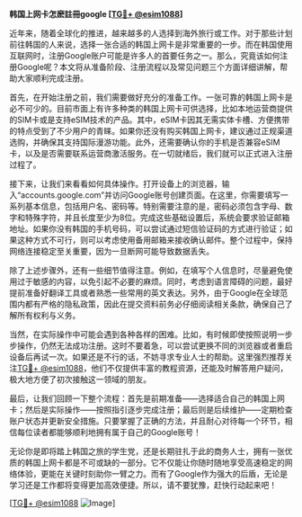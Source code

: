 **韩国上网卡怎麽註冊google [[TG💪+ @esim1088](https://t.me/s/esim1088)]**

近年来，随着全球化的推进，越来越多的人选择到海外旅行或工作。对于那些计划前往韩国的人来说，选择一张合适的韩国上网卡是非常重要的一步。而在韩国使用互联网时，注册Google账户可能是许多人的首要任务之一。那么，究竟该如何注册Google呢？本文将从准备阶段、注册流程以及常见问题三个方面详细讲解，帮助大家顺利完成注册。

首先，在开始注册之前，我们需要做好充分的准备工作。一张可靠的韩国上网卡是必不可少的。目前市面上有许多种类的韩国上网卡可供选择，比如本地运营商提供的SIM卡或是支持eSIM技术的产品。其中，eSIM卡因其无需实体卡槽、方便携带的特点受到了不少用户的青睐。如果你还没有购买韩国上网卡，建议通过正规渠道选购，并确保其支持国际漫游功能。此外，还需要确认你的手机是否兼容eSIM卡，以及是否需要联系运营商激活服务。在一切就绪后，我们就可以正式进入注册过程了。

接下来，让我们来看看如何具体操作。打开设备上的浏览器，输入“accounts.google.com”并访问Google账号创建页面。在这里，你需要填写一系列基本信息，包括用户名、密码等。特别需要注意的是，密码必须包含字母、数字和特殊字符，并且长度至少为8位。完成这些基础设置后，系统会要求验证邮箱地址。如果你没有韩国的手机号码，可以尝试通过短信验证码的方式进行验证；如果这种方式不可行，则可以考虑使用备用邮箱来接收确认邮件。整个过程中，保持网络连接稳定至关重要，因为一旦断网可能导致数据丢失。

除了上述步骤外，还有一些细节值得注意。例如，在填写个人信息时，尽量避免使用过于敏感的内容，以免引起不必要的麻烦。同时，考虑到语言障碍的问题，最好提前准备好翻译工具或者熟悉一些常用的英文表达。另外，由于Google在全球范围内都有严格的隐私政策，因此在提交资料前务必仔细阅读相关条款，确保自己了解所有权利与义务。

当然，在实际操作中可能会遇到各种各样的困难。比如，有时候即使按照说明一步步操作，仍然无法成功注册。这时不要着急，可以尝试更换不同的浏览器或者重启设备后再试一次。如果还是不行的话，不妨寻求专业人士的帮助。这里强烈推荐关注[TG💪+ @esim1088](https://t.me/s/esim1088)，他们不仅提供丰富的教程资源，还能及时解答用户疑问，极大地方便了初次接触这一领域的朋友。

最后，让我们回顾一下整个流程：首先是前期准备——选择适合自己的韩国上网卡；然后是实际操作——按照指引逐步完成注册；最后则是后续维护——定期检查账户状态并更新安全措施。只要掌握了正确的方法，并且耐心对待每一个环节，相信每位读者都能够顺利地拥有属于自己的Google账号！

无论你是即将踏上韩国之旅的学生党，还是长期驻扎于此的商务人士，拥有一张优质的韩国上网卡都是不可或缺的一部分。它不仅能让你随时随地享受高速稳定的网络体验，更能在关键时刻助你一臂之力。而有了Google作为强大的后盾，无论是学习还是工作都将变得更加高效便捷。所以，请不要犹豫，赶快行动起来吧！

[[TG💪+ @esim1088](https://t.me/s/esim1088) ![Image](https://i.postimg.cc/4NQfJmqS/Snipaste-2025-05-13-00-14-12.png)]